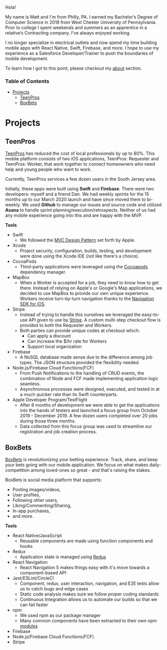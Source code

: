 Hola!

My name is Matt and I'm from Philly, PA. I earned my Bachelor’s Degree of Computer Science in 2018 from West Chester University of Pennsylvania. Prior to college I spent weekends and summers as an apprentice in a relative’s Contracting company. I've always enjoyed working.

I no longer specialize in electrical outlets and now spend my time building mobile apps with React Native, Swift, Firebase, and more. I hope to use my experience as a Salesforce Developer/Trainer to push the boundaries of mobile development.  

To learn how I got to this point, please checkout my [about](https://github.com/chooch620/portfolio/blob/master/about.md) section. 

### Table of Contents

- [Projects](#projects)
  - [TeenPros](#teenpros)
  - [BoxBets](#boxbets)

# Projects

## TeenPros

[TeenPros](teenprofessionals.com) has reduced the cost of local professionals by up to 80%. This mobile platform consists of two iOS applications, TeenPros: Requester and TeenPros: Worker, that work together to connect homeowners who need help and young people who want to work.

Currently, TeenPros services a few dozen users in the South Jersey area.

Initially, these apps were built using **Swift** and **Firebase**. There were two developers: myself and a friend Dan. We had weekly sprints for the 15 months up to our March 2020 launch and have since moved them to bi-weekly. We used **Github** to manage our issues and source code and utilized **Asana** to handle sprint planning/execution/retrospects. Neither of us had any mobile experience going into this and are happy with the MVP.

**Tools**
* Swift
  * We followed the [MVC Design Pattern](https://developer.apple.com/library/archive/documentation/General/Conceptual/CocoaEncyclopedia/Model-View-Controller/Model-View-Controller.html) set forth by Apple.
* Xcode
  * Project security, configuration, builds, testing, and development were done using the Xcode IDE (not like there's a choice).
* CocoaPods
  * Third-party applications were leveraged using the [Cocoapods](https://cocoapods.org/) dependency manager.
* MapBox
  * When a Worker is accepted for a job, they need to know how to get there. Instead of relying on Apple's or Google's Map applications, we decided to use MapBox to provide our own unique experience. Workers receive turn-by-turn navigation thanks to the [Navigation SDK for iOS](https://docs.mapbox.com/ios/navigation/overview/).
* Stripe
  * Instead of trying to handle this ourselves we leveraged the easy-to-use API given to use by [Stripe](https://stripe.com/). A custom multi-step checkout flow is provided to both the Requester and Workers. 
  * Both parties can provide unique codes at checkout which:
    * Can apply a discount
    * Can increase the $/hr rate for Workers
    * Support local organization
* Firebase
  *  A NoSQL database made sense due to the difference among job types. The JSON structure provided the flexibility needed.
* Node.js/Firebase Cloud Functions(FCF)
  * From Push Notifications to the handling of CRUD events, the combination of Node and FCF made implementing application logic seamless. 
  * Asynchronous processes were designed, executed, and tested in at a much quicker rate than its Swift counterparts.
* Apple Developer Program/TestFlight
  * After 8 months of development we were able to get the applications into the hands of testers and launched a focus group from October 2019 - December 2019. A few dozen users completed over 20 jobs during those three months.
  * Data collected from this focus group was used to streamline our registration and job creation process.


## BoxBets
[BoxBets](boxbetsapp.com) is revolutionizing your betting experience. Track, share, and keep your bets going with our mobile application. We focus on what makes daily-competition among loved-ones so great - and that's raising the stakes.

BoxBets is social media platform that supports:
* Posting images/videos,
* User profiles,
* Following other users,
* Liking/Commenting/Sharing,
* In-app purchases,
* and more.

**Tools**

* React Native/JavaScript
  * Reusable components are made using function components and hooks
* Redux
  * Application state is managed using [Redux](https://redux.js.org/)
* React Navigation
  * React Navigation 5 makes things easy with it's move towards a component-based API
* Jest/ESLint/CircleCI
  * Component, redux, user interaction, navigation, and E2E tests allow us to catch bugs and edge cases
  * Static code analysis makes sure we follow proper coding standards
  * Continuous Integration allows us to automate our builds so that we can fail faster
* npm
  * We used npm as our package manager
  * Many common components have been extracted to their own npm [modules](https://www.npmjs.com/~trouthousetech)
* Firebase
* Node.js/Firebase Cloud Functions(FCF)
* Stripe